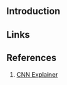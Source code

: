 ## Introduction















## Links







## References

1. [CNN Explainer](https://poloclub.github.io/cnn-explainer/)